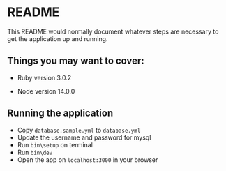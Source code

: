 # README

This README would normally document whatever steps are necessary to get the
application up and running.

## Things you may want to cover:

* Ruby version 3.0.2

* Node version 14.0.0

## Running the application

- Copy `database.sample.yml` to `database.yml`
- Update the username and password for mysql
- Run `bin\setup` on terminal
- Run `bin\dev`
- Open the app on `localhost:3000` in your browser
